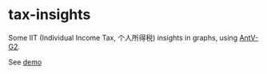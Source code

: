 # tax-insights
Some IIT (Individual Income Tax, 个人所得税) insights in graphs, using [AntV-G2](https://antv.alipay.com/zh-cn/g2/3.x/index.html).

See [demo](https://dmxl.github.io/tax-insights/)